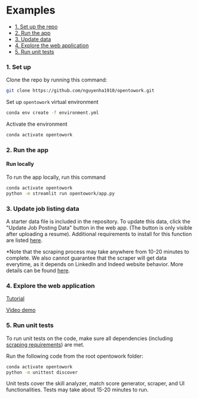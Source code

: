 # Examples

* [1. Set up the repo](#set-up)
* [2. Run the app](#run-app)
* [3. Update data](#data-scraping)
* [4. Explore the web application](#web-app)
* [5. Run unit tests](#run-tests)

<a id="set-up"></a>
### 1. Set up

Clone the repo by running this command:
```bash
git clone https://github.com/nguyenha1910/opentowork.git
```

Set up `opentowork` virtual environment
```bash
conda env create -f environment.yml
```

Activate the environment
```bash
conda activate opentowork
```

<a id="run-app"></a>
### 2. Run the app

#### Run locally
To run the app locally, run this command
```bash
conda activate opentowork
python -m streamlit run opentowork/app.py
```

<a id="data-scraping"></a>
### 3. Update job listing data
A starter data file is included in the repository. To update this data, click the "Update Job Posting Data" button in the web app. (The button is only visible after uploading a resume). Additional requirements to install for this function are listed [here](../README.md#data).

*Note that the scraping process may take anywhere from 10-20 minutes to complete. We also cannot guarantee that the scraper will get data everytime, as it depends on LinkedIn and Indeed website behavior. More details can be found [here](scraper.md).

<a id="web-app"></a>
### 4. Explore the web application
[Tutorial](streamlit_app.md)

[Video demo](https://drive.google.com/file/d/1jhcOcOz5kY4p_G4Doxj_RliTtoBupCMR/view?usp=drive_link)

<a id="run-tests"></a>
### 5. Run unit tests
To run unit tests on the code, make sure all dependencies (including [scraping requirements](../README.md#data)) are met.

Run the following code from the root opentowork folder:
```bash
conda activate opentowork
python -m unittest discover
```

Unit tests cover the skill analyzer, match score generator, scraper, and UI functionalities. Tests may take about 15-20 minutes to run.